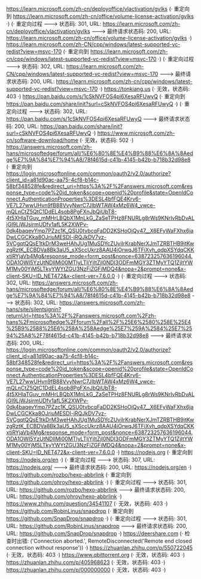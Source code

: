 https://learn.microsoft.com/zh-cn/deployoffice/vlactivation/gvlks (· 重定向到 https://learn.microsoft.com/zh-cn/office/volume-license-activation/gvlks ·)
(· 重定向过程 ---> 状态码: 301, URL: https://learn.microsoft.com/zh-cn/deployoffice/vlactivation/gvlks ---> 最终请求状态码: 200, URL: https://learn.microsoft.com/zh-cn/office/volume-license-activation/gvlks ·)
https://learn.microsoft.com/zh-CN/cpp/windows/latest-supported-vc-redist?view=msvc-170 (· 重定向到 https://learn.microsoft.com/zh-cn/cpp/windows/latest-supported-vc-redist?view=msvc-170 ·)
(· 重定向过程 ---> 状态码: 302, URL: https://learn.microsoft.com/zh-CN/cpp/windows/latest-supported-vc-redist?view=msvc-170 ---> 最终请求状态码: 200, URL: https://learn.microsoft.com/zh-cn/cpp/windows/latest-supported-vc-redist?view=msvc-170 ·)
https://tonkiang.us (· 无效，状态码: 403 ·)
https://pan.baidu.com/s/1cSkNVFOS4pi6XesaRFUwyQ (· 重定向到 https://pan.baidu.com/share/init?surl=cSkNVFOS4pi6XesaRFUwyQ ·)
(· 重定向过程 ---> 状态码: 302, URL: https://pan.baidu.com/s/1cSkNVFOS4pi6XesaRFUwyQ ---> 最终请求状态码: 200, URL: https://pan.baidu.com/share/init?surl=cSkNVFOS4pi6XesaRFUwyQ ·)
https://www.microsoft.com/zh-cn/software-download/home (· 无效，状态码: 502 ·)
https://answers.microsoft.com/zh-hans/microsoftedge/forum/all/%E6%80%8E%E4%B9%88%E6%8A%8Aedge%E7%9A%84%E7%94%A8/78f4615d-c41b-4145-b42b-b718b32d98e8 (· 重定向到 https://login.microsoftonline.com/common/oauth2/v2.0/authorize?client_id=a81d90ac-aa75-4cf8-b14c-58bf348528fe&redirect_uri=https%3A%2F%2Fanswers.microsoft.com&response_type=code%20id_token&scope=openid%20profile&state=OpenIdConnect.AuthenticationProperties%3DESL4bfFQE4Krv6-VE7L27wwUHvn9fB88VvyNwrC7JIbWTAW4xMz6W4_vwce-mQLnCtZ5QtC1DdEL4sob8PgFXnJbQiUbT8-4t5XHlaTGuv_mMHrLBQbX1MnLkG_ZaSeTPHz8FNURLg8rWs9KNrIvRbDvALjGI9LjWJsirmUDfv1afL5K2XWPv-0dk4baqevYmp7PZzc1K_QSU0tvbcqFaDD2KSHoOjQy47__X6EFyWaFXhx6jaDwLCGCKka8OJriuMESDI-jRQJkDV7vz-5VCgqtQQsE1tkDrM3weHAhJUg1MuSDYcZUviIrKrabNerXJmTZRBTHB9jtKwzgRztK_ECBDVa8Bk3aU5_sXSccUkrz8AAU4iOrwqJ6TFiXvh_qdpXSYdqCKKxtiRYjaVb4Mg&response_mode=form_post&nonce=638723257636196044.ODA1OWI5YzUtNDllMi00MTIyLTljYjItZjI0NDI3ODFmMGY3ZTMyYTQ1ZjItYWM1My00YjM5LTkyYWYtZGU3NzFiZGFiMDQ4&nopa=2&prompt=none&x-client-SKU=ID_NET472&x-client-ver=7.6.0.0 ·)
(· 重定向过程 ---> 状态码: 302, URL: https://answers.microsoft.com/zh-hans/microsoftedge/forum/all/%E6%80%8E%E4%B9%88%E6%8A%8Aedge%E7%9A%84%E7%94%A8/78f4615d-c41b-4145-b42b-b718b32d98e8 ---> 状态码: 302, URL: https://answers.microsoft.com/zh-hans/site/silentsignin?returnUrl=https%3A%2F%2Fanswers.microsoft.com%2Fzh-hans%2Fmicrosoftedge%2Fforum%2Fall%2F%25E6%2580%258E%25E4%25B9%2588%25E6%258A%258Aedge%25E7%259A%2584%25E7%2594%25A8%2F78f4615d-c41b-4145-b42b-b718b32d98e8 ---> 最终请求状态码: 200, URL: https://login.microsoftonline.com/common/oauth2/v2.0/authorize?client_id=a81d90ac-aa75-4cf8-b14c-58bf348528fe&redirect_uri=https%3A%2F%2Fanswers.microsoft.com&response_type=code%20id_token&scope=openid%20profile&state=OpenIdConnect.AuthenticationProperties%3DESL4bfFQE4Krv6-VE7L27wwUHvn9fB88VvyNwrC7JIbWTAW4xMz6W4_vwce-mQLnCtZ5QtC1DdEL4sob8PgFXnJbQiUbT8-4t5XHlaTGuv_mMHrLBQbX1MnLkG_ZaSeTPHz8FNURLg8rWs9KNrIvRbDvALjGI9LjWJsirmUDfv1afL5K2XWPv-0dk4baqevYmp7PZzc1K_QSU0tvbcqFaDD2KSHoOjQy47__X6EFyWaFXhx6jaDwLCGCKka8OJriuMESDI-jRQJkDV7vz-5VCgqtQQsE1tkDrM3weHAhJUg1MuSDYcZUviIrKrabNerXJmTZRBTHB9jtKwzgRztK_ECBDVa8Bk3aU5_sXSccUkrz8AAU4iOrwqJ6TFiXvh_qdpXSYdqCKKxtiRYjaVb4Mg&response_mode=form_post&nonce=638723257636196044.ODA1OWI5YzUtNDllMi00MTIyLTljYjItZjI0NDI3ODFmMGY3ZTMyYTQ1ZjItYWM1My00YjM5LTkyYWYtZGU3NzFiZGFiMDQ4&nopa=2&prompt=none&x-client-SKU=ID_NET472&x-client-ver=7.6.0.0 ·)
https://nodejs.org (· 重定向到 https://nodejs.org/en ·)
(· 重定向过程 ---> 状态码: 307, URL: https://nodejs.org/ ---> 最终请求状态码: 200, URL: https://nodejs.org/en ·)
https://github.com/rozbo/hexo-abbrlink (· 重定向到 https://github.com/ohroy/hexo-abbrlink ·)
(· 重定向过程 ---> 状态码: 301, URL: https://github.com/rozbo/hexo-abbrlink ---> 最终请求状态码: 200, URL: https://github.com/ohroy/hexo-abbrlink ·)
https://www.zhihu.com/question/34541107 (· 无效，状态码: 403 ·)
https://github.com/RobinLinus/snapdrop (· 重定向到 https://github.com/SnapDrop/snapdrop ·)
(· 重定向过程 ---> 状态码: 301, URL: https://github.com/RobinLinus/snapdrop ---> 最终请求状态码: 200, URL: https://github.com/SnapDrop/snapdrop ·)
https://deershare.com (· 检查时出错: ('Connection aborted.', RemoteDisconnected('Remote end closed connection without response')) ·)
https://zhuanlan.zhihu.com/p/550722045 (· 无效，状态码: 403 ·)
https://www.qbittorrent.org (· 无效，状态码: 403 ·)
https://zhuanlan.zhihu.com/p/405968623 (· 无效，状态码: 403 ·)
https://zhuanlan.zhihu.com/p/000000000 (· 无效，状态码: 403 ·)
